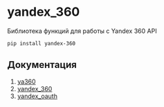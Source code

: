 # yandex_360

Библиотека функций для работы с Yandex 360 API

```bash
pip install yandex-360
```

## Документация

1. [ya360](https://ya360.readthedocs.io/)
2. [yandex_360](https://yandex-360.readthedocs.io/)
3. [yandex_oauth](https://yandex-oauth.readthedocs.io/)
